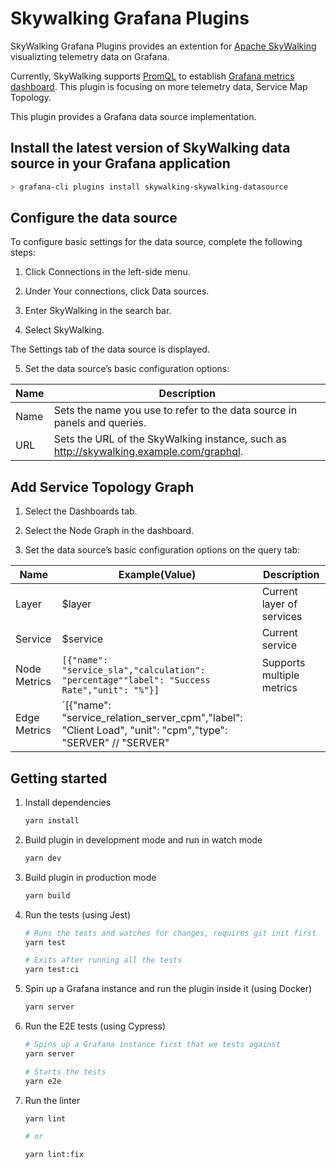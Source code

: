# Skywalking Grafana Plugins

SkyWalking Grafana Plugins provides an extention for [Apache SkyWalking](https://skywalking.apache.org/) visualizting telemetry data on Grafana. 

Currently, SkyWalking supports [PromQL](https://skywalking.apache.org/docs/main/next/en/api/promql-service/) to establish [Grafana metrics dashboard](https://skywalking.apache.org/docs/main/next/en/setup/backend/ui-grafana/). This plugin is focusing on more telemetry data, Service Map Topology.

This plugin provides a Grafana data source implementation.

## Install the latest version of SkyWalking data source in your Grafana application

```bash
> grafana-cli plugins install skywalking-skywalking-datasource
```

## Configure the data source

To configure basic settings for the data source, complete the following steps:

1. Click Connections in the left-side menu.

2. Under Your connections, click Data sources.

3. Enter SkyWalking in the search bar.

4. Select SkyWalking.

The Settings tab of the data source is displayed.

5. Set the data source’s basic configuration options:

|Name|Description|
|----|----|
|Name|Sets the name you use to refer to the data source in panels and queries.|
|URL|Sets the URL of the SkyWalking instance, such as http://skywalking.example.com/graphql.|

## Add Service Topology Graph

1. Select the Dashboards tab.

2. Select the Node Graph in the dashboard.

5. Set the data source’s basic configuration options on the query tab:

|Name|Example(Value)|Description|
|----|----|----|
|Layer|$layer|Current layer of services|
|Service|$service|Current service|
|Node Metrics|`[{"name": "service_sla","calculation": "percentage""label": "Success Rate","unit": "%"}]`|Supports multiple metrics|
|Edge Metrics|`[{"name": "service_relation_server_cpm","label": "Client Load", "unit": "cpm","type": "SERVER" // "SERVER" || "CLINET"}]`|Only supports no more than two metrics|

## Getting started

1. Install dependencies

   ```bash
   yarn install
   ```

2. Build plugin in development mode and run in watch mode

   ```bash
   yarn dev
   ```

3. Build plugin in production mode

   ```bash
   yarn build
   ```

4. Run the tests (using Jest)

   ```bash
   # Runs the tests and watches for changes, requires git init first
   yarn test
   
   # Exits after running all the tests
   yarn test:ci
   ```

5. Spin up a Grafana instance and run the plugin inside it (using Docker)

   ```bash
   yarn server
   ```

6. Run the E2E tests (using Cypress)

   ```bash
   # Spins up a Grafana instance first that we tests against 
   yarn server
   
   # Starts the tests
   yarn e2e
   ```

7. Run the linter

   ```bash
   yarn lint
   
   # or

   yarn lint:fix
   ```
